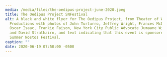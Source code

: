 ```yaml
---
media: /media/files/the-oedipus-project-june-2020.jpeg
title: The Oedipus Project SNFestival
alt: A black and white flyer for The Oedipus Project, from Theater of War
  Productions with photos of John Turturro, Jeffrey Wright, Frances McDormand,
  Oscar Isaac, Frankie Faison, New York City Public Advocate Jumaane Williams,
  and David Strathairn, and text indicating that this event is sponsored by the
  Summer Nostos Festival.
caption: ""
date: 2020-06-19 07:50:00 -0500
---
```

